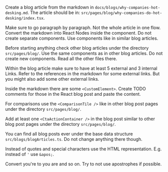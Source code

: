 Create a blog article from the markdown in `docs/blogs/why-companies-hot-desking.md`. The article should be in: `src/pages/blog/why-companies-do-hot-desking/index.tsx`.

Make sure to go paragraph by paragraph. Not the whole article in one flow. Convert the markdown into React Nodes inside the component. Do not create separate components. Use components like in similar blog articles.

Before starting anything check other blog articles under the directory `src/pages/blog/`. Use the same components as in other blog articles. Do not create new components. Read all the other files there.

Within the blog article make sure to have at least 5 external and 3 internal Links. Refer to the references in the markdown for some external links. But you might also add some other external links.

Inside the markdown there are some `<CustomElement>`. Create TODO comments for those in the React blog post and paste the content.

For comparisons use the `<ComparisonTile />` like in other blog post pages under the directory `src/pages/blog/`.

Add at least one `<CtaActionContainer />` in the blog post similar to other blog post pages under the directory `src/pages/blog/`.

You can find all blog posts ever under the base data structure `src/blogs/blogArticles.ts`. Do not change anything there though.

Instead of quotes and special characters use the HTML representation. E.g. instead of `'` use `&apos;`.

Convert you're to you are and so on. Try to not use apostrophes if possible.
